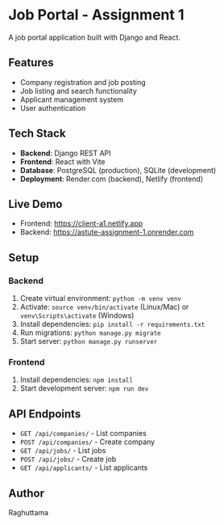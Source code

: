 # Job Portal - Assignment 1

A job portal application built with Django and React.

## Features

- Company registration and job posting
- Job listing and search functionality
- Applicant management system
- User authentication

## Tech Stack

- **Backend**: Django REST API
- **Frontend**: React with Vite
- **Database**: PostgreSQL (production), SQLite (development)
- **Deployment**: Render.com (backend), Netlify (frontend)

## Live Demo

- Frontend: https://client-a1.netlify.app
- Backend: https://astute-assignment-1.onrender.com

## Setup

### Backend
1. Create virtual environment: `python -m venv venv`
2. Activate: `source venv/bin/activate` (Linux/Mac) or `venv\Scripts\activate` (Windows)
3. Install dependencies: `pip install -r requirements.txt`
4. Run migrations: `python manage.py migrate`
5. Start server: `python manage.py runserver`

### Frontend
1. Install dependencies: `npm install`
2. Start development server: `npm run dev`

## API Endpoints

- `GET /api/companies/` - List companies
- `POST /api/companies/` - Create company
- `GET /api/jobs/` - List jobs
- `POST /api/jobs/` - Create job
- `GET /api/applicants/` - List applicants

## Author

Raghuttama 